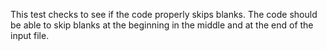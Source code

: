 This test checks to see if the code properly skips blanks.
The code should be able to skip blanks at the beginning in the middle and
at the end of the input file.
